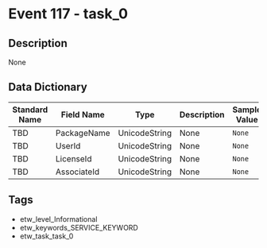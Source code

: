 # Event 117 - task_0

## Description
None

## Data Dictionary
|Standard Name|Field Name|Type|Description|Sample Value|
|---|---|---|---|---|
|TBD|PackageName|UnicodeString|None|`None`|
|TBD|UserId|UnicodeString|None|`None`|
|TBD|LicenseId|UnicodeString|None|`None`|
|TBD|AssociateId|UnicodeString|None|`None`|

## Tags
* etw_level_Informational
* etw_keywords_SERVICE_KEYWORD
* etw_task_task_0